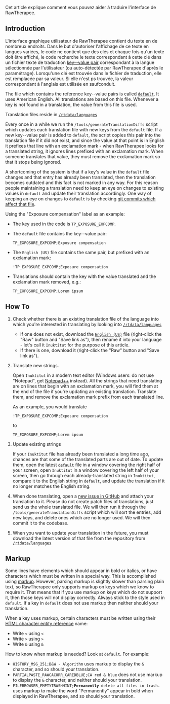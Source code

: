 Cet article explique comment vous pouvez aider à traduire l'interface de
RawTherapee.

## Introduction

L'interface graphique utilisateur de RawTherapee contient du texte en de
nombreux endroits. Dans le but d'autoriser l'affichage de ce texte en
langues variées, le code ne contient que des clés et chaque fois qu'un
texte doit être affiché, le code recherche le texte correspondant à
cette clé dans un fichier texte de traduction [key--value
pair](https://en.wikipedia.org/wiki/Attribute–value_pair) correspondant
à la langue sélectionnée par l'utilisateur (ou auto-détectée par
RawTherapee d'après le paramétrage). Lorsqu'une clé est trouvée dans le
fichier de traduction, elle est remplacée par sa valeur. Si elle n'est
ps trouvée, la valeur correspondant à l'anglais est utilisée en
saufconduit.

The file which contains the reference key--value pairs is called
[`default`](https://github.com/Beep6581/RawTherapee/blob/dev/rtdata/languages/default).
It uses American English. All translations are based on this file.
Whenever a key is not found in a translation, the value from this file
is used.

Translation files reside in
[`/rtdata/languages`](https://github.com/Beep6581/RawTherapee/blob/dev/rtdata/languages/)

Every once in a while we run the `/tools/generateTranslationDiffs`
script which updates each translation file with new keys from the
`default` file. If a new key--value pair is added to `default`, the
script copies this pair into the translation file if it did not exist,
and since the value at that point is in English it prefixes that line
with an exclamation mark - when RawTherapee looks for a translated
string, it ignores lines prefixed with an exclamation mark. When someone
translates that value, they must remove the exclamation mark so that it
stops being ignored.

A shortcoming of the system is that if a key's value in the `default`
file changes and that entry has already been translated, then the
translation becomes outdated and this fact is not marked in any way. For
this reason people maintaining a translation need to keep an eye on
changes to existing values in `default` and update their translation
accordingly. One way of keeping an eye on changes to `default` is by
checking [git commits which affect that
file](https://github.com/Beep6581/RawTherapee/commits/dev/rtdata/languages/default).

Using the "Exposure compensation" label as an example:

- The key used in the code is `TP_EXPOSURE_EXPCOMP`.
- The `default` file contains the key--value pair:

  `TP_EXPOSURE_EXPCOMP;Exposure compensation`
- The `English (US)` file contains the same pair, but prefixed with an
  exclamation mark:

  `!TP_EXPOSURE_EXPCOMP;Exposure compensation`
- Translations should contain the key with the value translated and the
  exclamation mark removed, e.g.:

  `TP_EXPOSURE_EXPCOMP;Lorem ipsum`

## How To

1.  Check whether there is an existing translation file of the language
    into which you're interested in translating by looking into
    [`/rtdata/languages`](https://github.com/Beep6581/RawTherapee/tree/dev/rtdata/languages)
    - If one does not exist, download the
      [`English (US)`](https://github.com/Beep6581/RawTherapee/blob/dev/rtdata/languages/English%20(US))
      file (right-click the "Raw" button and "Save link as"), then
      rename it into your language - let's call it `Inuktitut` for the
      purpose of this article.
    - If there is one, download it (right-click the "Raw" button and
      "Save link as").
2.  Translate new strings.

    Open `Inuktitut` in a modern text editor (Windows users: do not use
    "Notepad", get [Notepad++](https://notepad-plus-plus.org/) instead).
    All the strings that need translating are on lines that begin with
    an exclamation mark, you will find them at the end of the file if
    you're updating an existing translation. Translate them, and remove
    the exclamation mark prefix from each translated line.

    As an example, you would translate

    `!TP_EXPOSURE_EXPCOMP;Exposure compensation`

    to

    `TP_EXPOSURE_EXPCOMP;Lorem ipsum`
3.  Update existing strings

    If your `Inuktitut` file has already been translated a long time
    ago, chances are that some of the translated parts are out of date.
    To update them, open the latest
    [`default`](https://github.com/Beep6581/RawTherapee/blob/dev/rtdata/languages/default)
    file in a window covering the right half of your screen, open
    `Inuktitut` in a window covering the left half of your screen, then
    go through each already-translated string in `Inuktitut`, compare it
    to the English string in `default`, and update the translation if it
    no longer matches the English string.
4.  When done translating, open a [new issue in
    GitHub](https://github.com/Beep6581/RawTherapee/issues/new) and
    attach your translation to it. Please do not create patch files of
    translations, just send us the whole translated file. We will then
    run it through the `/tools/generateTranslationDiffs` script which
    will sort the entries, add new keys, and delete ones which are no
    longer used. We will then commit it to the codebase.
5.  When you want to update your translation in the future, you must
    download the latest version of that file from the repository from
    [`/rtdata/languages`](https://github.com/Beep6581/RawTherapee/tree/dev/rtdata/languages)

## Markup

Some lines have elements which should appear in bold or italics, or have
characters which must be written in a special way. This is accomplished
using [markup](https://en.wikipedia.org/wiki/Markup_language). However,
parsing markup is slightly slower than parsing plain text, so
RawTherapee only supports markup on keys which we know to require it.
That means that if you use markup on keys which do not support it, then
those keys will not display correctly. Always stick to the style used in
`default`. If a key in `default` does not use markup then neither should
your translation.

When a key uses markup, certain characters must be written using their
[HTML character entity
reference](https://en.wikipedia.org/wiki/List_of_XML_and_HTML_character_entity_references)
name:

- Write `<` using `<`
- Write `>` using `>`
- Write `&` using `&`

How to know when markup is needed? Look at `default`. For example:

- `HISTORY_MSG_251;B&W - Algorithm` uses markup to display the `&`
  character, and so should your translation.
- `PARTIALPASTE_RAWCACORR_CAREDBLUE;CA red & blue` does not use markup
  to display the `&` character, and neither should your translation.
- `FILEBROWSER_EMPTYTRASHHINT;`<b>`Permanently`</b>` delete all files in trash.`
  uses markup to make the word "Permanently" appear in bold when
  displayed in RawTherapee, and so should your translation.